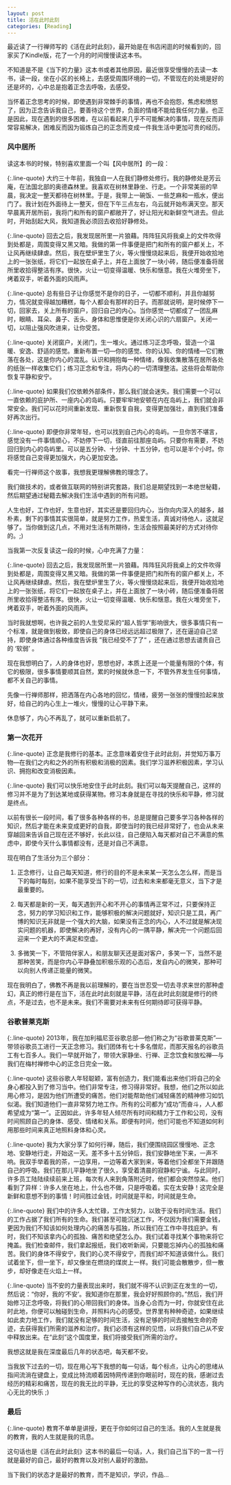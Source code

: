 ```yaml
---
layout: post
title: 活在此时此刻
categories: [Reading]
---
```


最近读了一行禅师写的《活在此时此刻》，最开始是在书店闲逛的时候看到的，回家买了Kindle版，花了一个月的时间慢慢读这本书。

不知道是不是《当下的力量》这本书或者其他原因，最近很享受慢慢的去读一本书，读一段，坐在小区的长椅上，去感受周围环境的一切，不管现在的处境是好的还是坏的，心中总是抱着正念去呼吸，去感受。

当怀着正念思考的时候，即使遇到非常棘手的事情，再也不会抱怨，焦虑和愤怒了，因为正念告诉我自己，要善待这个世界，负面的情绪不能给我任何力量。也正是因此，现在遇到的很多困难，在以前看起来几乎不可能解决的事情，现在反而非常容易解决，困难反而因为锻炼自己的正念而变成一件我生活中更加可贵的经历。

### 风中居所
读这本书的时候，特别喜欢里面一个叫【风中居所】的一段：

{:.line-quote}
大约三十年前，我独自一人在我们静修处修行。我的静修处是芳云庵，在法国北部的奥德森林里。我喜欢在树林里静坐、行走。一个非常美丽的早晨，我决定一整天都待在树林里。于是，我带上一碗饭、一些芝麻和一瓶水，便出门了。我计划在外面待上一整天，但在下午三点左右，乌云就开始布满天空。那天早晨离开居所前，我将门和所有的窗户都敞开了，好让阳光和新鲜空气进去。但此时，开始刮起大风，我知道我必须回去收拾好静修处。

{:.line-quote}
回去之后，我发现居所里一片狼藉。阵阵狂风将我桌上的文件吹得到处都是，周围变得又黑又暗。我做的第一件事便是把门和所有的窗户都关上，不让风再继续肆虐。然后，我在壁炉里生了火，等火慢慢烧起来后，我便开始收拾地上的一张张纸，将它们一起放在桌子上，并在上面放了一块小砖，随后便准备将居所里收拾得整洁有序。很快，火让一切变得温暖、快乐和惬意。我在火堆旁坐下，烤着双手，听着外面的风雨声。

{:.line-quote}
总有些日子让你感觉不是你的日子，一切都不顺利，并且你越努力，情况就变得越加糟糕，每个人都会有那样的日子。而那就说明，是时候停下一切，回家去，关上所有的窗户，回归自己的内心。当你感觉一切都成了一团乱麻时，眼睛、耳朵、鼻子、舌头、身体和思惟便是你关闭心识的六扇窗户。关闭一切，以阻止强风吹进来，让你受苦。

{:.line-quote}
关闭窗户，关闭门，生一堆火。通过练习正念呼吸，营造一个温暖、安逸、舒适的感觉。重新布置一切—你的感觉、你的认知、你的情绪—它们散落在各处，这是你内心的混乱。认识和拥抱每一种情绪，像我收集散落在居所各处的纸张一样收集它们；练习正念和专注，将内心的一切清理整洁。这些将会帮助你恢复平静和安宁。

{:.line-quote}
如果我们仅依赖外部条件，那么我们就会迷失。我们需要一个可以一直依赖的庇护所、一座内心的岛屿。只要牢牢地安顿在内在岛屿上，我们就会非常安全。我们可以花时间重新发现、重新恢复自我，变得更加强壮，直到我们准备好再次出行。

{:.line-quote}
即便你非常年轻，也可以找到自己内心的岛屿。一旦你苦不堪言，感觉没有一件事情顺心，不妨停下一切，径直前往那座岛屿。只要你有需要，不妨回归到内心的岛屿里。可以是五分钟、十分钟、十五分钟，也可以是半个小时。你将感觉自己变得更加强大，内心更加安逸。

看完一行禅师这个故事，我想我更理解佛教的理念了。

我们做技术的，或者做互联网的特别讲究套路，我们总是期望找到一本绝世秘籍，然后期望通过秘籍去解决我们生活中遇到的所有问题。

人生也好，工作也好，生意也好，其实还是要回归内心，当你向内深入的越多，越朴素，剩下的事情其实很简单，就是努力工作，热爱生活，真诚对待他人，这就足够了。当你做到这几点，不用对生活有所期待，生活会按照最美好的方式对待你的。;)


当我第一次反复读这一段的时候，心中充满了力量：

{:.line-quote}
回去之后，我发现居所里一片狼藉。阵阵狂风将我桌上的文件吹得到处都是，周围变得又黑又暗。我做的第一件事便是把门和所有的窗户都关上，不让风再继续肆虐。然后，我在壁炉里生了火，等火慢慢烧起来后，我便开始收拾地上的一张张纸，将它们一起放在桌子上，并在上面放了一块小砖，随后便准备将居所里收拾得整洁有序。很快，火让一切变得温暖、快乐和惬意。我在火堆旁坐下，烤着双手，听着外面的风雨声。

当时我就想啊，也许我之前的人生受尼采的“超人哲学”影响很大，很多事情只有一个标准，就是做到极致，即使自己的身体已经远远超过极限了，还在逼迫自己坚持，即使身体通过各种维度告诉我 ”我已经受不了了“ ，还在通过思想去谴责自己的 ‘软弱’ 。

现在我想明白了，人的身体也好，思想也好，本质上还是一个能量有限的个体，有它的极限，很多事情要顺其自然，累的时候就休息一下，不管外界发生任何事情，都不关自己的事情。

先像一行禅师那样，把洒落在内心各地的回忆，情绪，疲劳一张张的慢慢捡起来放好，给自己的内心生上一堆火，慢慢的让心平静下来。

休息够了，内心不再乱了，就可以重新启航了。

### 第一次花开

{:.line-quote}
正念是我修行的基本。正念意味着安住于此时此刻，并觉知万事万物—在我们之内和之外的所有积极和消极的因素。我们学习滋养积极因素，学习认识、拥抱和改变消极因素。

{:.line-quote}
我们可以快乐地安住于此时此刻。我们可以每天提醒自己，这样的修习并不是为了到达某地或获得某物。修习本身就是在寻找的快乐和平静，修习就是终点。

以前有很长一段时间，看了很多各种各样的书，总是提醒自己要多学习各种各样的知识，然后才能在未来变成更好的自我，即使当时的我已经非常好了，也会从未来穿越回来告诉自己现在还不够好，长此以往，自己便陷入每天都对自己不满意的焦虑中，即使今天什么事情都没有，还是对自己不满意。

现在明白了生活分为三个部分：

1. 正念修行，让自己每天知道，修行的目的不是未来某一天怎么怎么样，而是当下的每时每刻，如果不能享受当下的一切，过去和未来都毫无意义，当下才是最重要的。

2. 每天都是新的一天，每天遇到开心和不开心的事情再正常不过，只要保持正念，努力的学习知识和工作，能够积极的解决问题就好，知识只是工具，再广博的知识无非就是一个强大的大脑，如果没有正念的内心，人不过就是解决现实问题的机器，即使解决的再好，没有内心的一隅平静，解决完一个问题后回迎来一个更大的不满足和空虚。

3. 多微笑一下，不管陪伴家人，和朋友聊天还是面对客户，多笑一下，当然不是那种苦笑，而是你内心平静叠加积极乐观的心态后，发自内心的微笑，那种可以向别人传递正能量的微笑。

现在我明白了，佛教不再是我以前理解的，要在当世忍受一切去寻求来世的那种虚幻，真正的修行是在当下，活在此时此刻就是平静，活在此时此刻就是修行的终点，不是过去，也不是未来。我们不需要对未来有任何期待即可获得平静。

### 谷歌普莱克斯

{:.line-quote}
2013年，我在加利福尼亚谷歌总部—他们称之为“谷歌普莱克斯”—带领谷歌员工进行一天正念修习。我们团体有七十多名僧尼，而那天报名的谷歌员工有七百多人。我们一早就开始了，带领大家静坐、行禅、正念饮食和放松禅—与我们在梅村禅修中心的正念日完全一致。

{:.line-quote}
这些谷歌人年轻聪颖，富有创造力，我们能看出来他们将自己的全身心都投入到了修习当中。他们非常专注，修习得非常好。我想，他们之所以如此用心修习，是因为他们所遭受的痛苦。他们对能帮助他们减轻痛苦的精神修习如饥似渴。我们知道他们一直非常努力地工作。所有的公司都为“成功”而奋斗，人人都希望成为“第一”。正因如此，许多年轻人倾尽所有时间和精力于工作和公司，没有时间照顾自己的身体、感受、情绪和关系。即便有时间，他们可能也不知道如何利用那些时间来真正地照料身体和心灵。

{:.line-quote}
我为大家分享了如何行禅，随后，我们便围绕园区慢慢地、正念地、安静地行走，开始这一天。差不多十五分钟后，我们安静地坐下来，一声不响。我双手举着我的茶，一边享用，一边等着大家到来，等着他们全都坐下并跟随自己的呼吸。我们在那儿平静地坐了很久，享受着清晨的寂静和宁谧。与此同时，许多员工陆陆续续前来上班，每次有人来到角落附近时，他们都会突然惊呆。他们看到了异样：许多人坐在地上，什么也不做，只是呼吸着。实在太安静！这完全是新鲜和意想不到的事情！时间胜过金钱，时间就是平和，时间就是生命。

{:.line-quote}
我们中的许多人太忙碌，工作太努力，以致于没有时间生活。我们的工作占据了我们所有的生命。我们甚至可能沉迷工作，不仅因为我们需要金钱，更因为我们不知该如何处理内心的痛苦与孤独，所以我们在工作中寻找庇护。有时，我们不知该拿内心的孤独、痛苦和绝望怎么办。我们试着寻找某个事物来将它掩盖。我们检查邮件，我们拿起报纸，我们收听新闻，只要能忘掉内心的孤独和痛苦。我们的身体不得安宁，我们的心灵不得安宁，而我们却不知道该做什么。我们试着坐下，但一坐下，却又像坐在燃烧的煤炭上一样。我们可能会散散步，但一散步，却好像走在火焰上一样。

{:.line-quote}
当不安的力量表现出来时，我们就不得不认识到正在发生的一切，然后说：“你好，我的‘不安’。我知道你在那里，我会好好照顾你的。”然后，我们开始修习正念呼吸，将我们的心带回我们的身体。当身心合而为一时，你就安住在此时此地，你便可以触碰到生命，并照料内心的感受。世界里有种种奇迹，如果继续如此卖力地工作，我们就没有足够的时间生活，没有足够的时间去接触生命的奇迹，去获得我们所需的滋养和治疗。我们必须有这样的见悟，以将我们自己从不安中释放出来。在“此刻”这个国度里，我们将接受我们所需的治疗。

我想这就是我在深度最后几年的状态吧，每天都不安。

当我放下过去的一切，现在用心写下我想的每一句话，每个标点，让内心的思绪从指间流淌在键盘上，变成比特流顺着因特网传递到你眼前时，现在的我，感谢过去经历的精彩和痛苦，现在的我无比的平静，无比的享受这种写作的心流状态，我内心无比的快乐 ;)

### 最后

{:.line-quote}
教育不单单是讲授，更在于你如何过自己的生活。我的人生就是我的教育，我的人生就是我的讯息。

这句话也是《活在此时此刻》这本书的最后一句话，人，我们自己当下的一言一行就是最好的自己，最好的教育以及对别人最好的激励。

当下我们的状态才是最好的教育，而不是知识，学识，作品...
